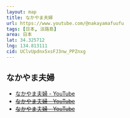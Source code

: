 ```yaml
---
layout: map
title: なかやま夫婦
url: https://www.youtube.com/@nakayamafuufu
tags: [日本, 淡路島]
area: 日本
lat: 34.325712
lng: 134.813111
cid: UClvUpdnx5xsFJ3nw_PPZnxg
---
```


## なかやま夫婦

- [なかやま夫婦 - YouTube](https://www.youtube.com/@nakayamafuufu)
- ~~[なかやま夫婦 - YouTube](https://www.youtube.com/c/nakayamafuufu)~~
- ~~[なかやま夫婦 - YouTube](https://www.youtube.com/channel/nakayamafuufu)~~
